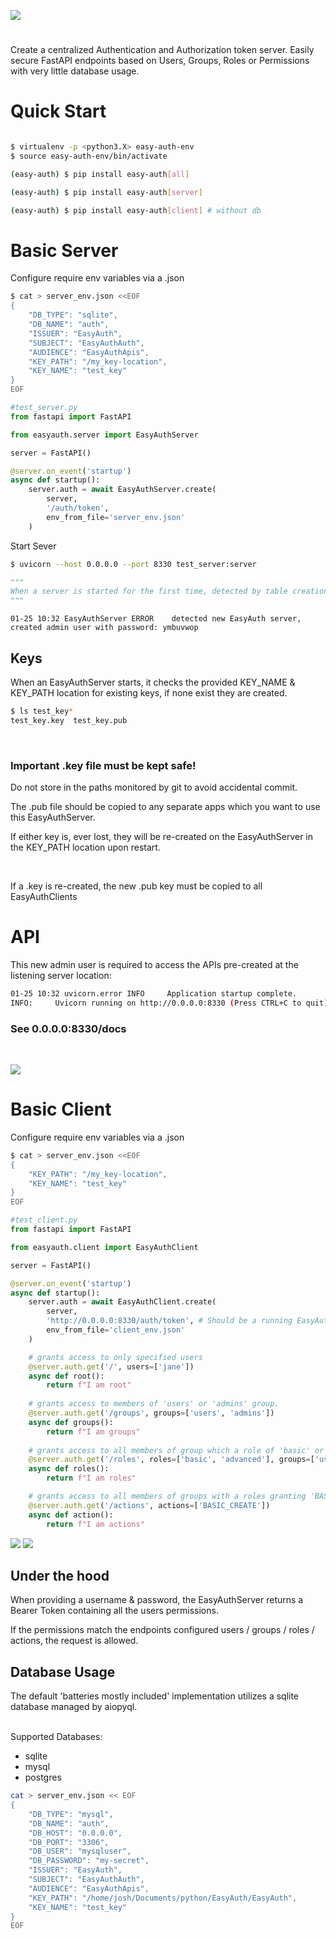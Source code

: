 ![](./images/logo_t.png)
<br>
#
Create a centralized Authentication and Authorization token server. Easily secure FastAPI endpoints based on Users, Groups, Roles or Permissions with very little database usage.

# Quick Start
```bash

$ virtualenv -p <python3.X> easy-auth-env
$ source easy-auth-env/bin/activate

(easy-auth) $ pip install easy-auth[all]

(easy-auth) $ pip install easy-auth[server] 

(easy-auth) $ pip install easy-auth[client] # without db 

```
#  Basic Server

Configure require env variables via a .json
```Bash
$ cat > server_env.json <<EOF
{
    "DB_TYPE": "sqlite",
    "DB_NAME": "auth",
    "ISSUER": "EasyAuth",
    "SUBJECT": "EasyAuthAuth",
    "AUDIENCE": "EasyAuthApis",
    "KEY_PATH": "/my_key-location",
    "KEY_NAME": "test_key"
}
EOF
```


```python
#test_server.py
from fastapi import FastAPI

from easyauth.server import EasyAuthServer

server = FastAPI()

@server.on_event('startup')
async def startup():
    server.auth = await EasyAuthServer.create(
        server, 
        '/auth/token',
        env_from_file='server_env.json'
    )

```
Start Sever
```bash
$ uvicorn --host 0.0.0.0 --port 8330 test_server:server
```
```python
"""
When a server is started for the first time, detected by table creation (database tables not existing yet), a new admin user / group / role / action is created automatically, search in logs for # the password:
"""
```

```
01-25 10:32 EasyAuthServer ERROR    detected new EasyAuth server, created admin user with password: ymbuvwop
```

## Keys
When an EasyAuthServer starts, it checks the provided KEY_NAME  & KEY_PATH location for existing keys, if none exist they are created.
<br>

```bash
$ ls test_key*
test_key.key  test_key.pub
```
<br>

### Important .key file must be kept safe!
Do not store in the paths monitored by git to avoid accidental commit.
<br>

The .pub file should be copied to any separate apps which you want to use this EasyAuthServer.
<br>

 If either key is, ever lost, they will be re-created on the EasyAuthServer in the KEY_PATH location upon restart. 

<br>

If a .key is re-created, the new .pub key must be copied to all EasyAuthClients
<br>

# API

This new admin user is required to access the APIs pre-created at
the listening server location:
```bash
01-25 10:32 uvicorn.error INFO     Application startup complete.
INFO:     Uvicorn running on http://0.0.0.0:8330 (Press CTRL+C to quit)
```
### See 0.0.0.0:8330/docs
<br>

![](images/api.png)

# Basic Client

Configure require env variables via a .json
```Bash
$ cat > server_env.json <<EOF
{
    "KEY_PATH": "/my_key-location",
    "KEY_NAME": "test_key"
}
EOF
```

```python
#test_client.py
from fastapi import FastAPI

from easyauth.client import EasyAuthClient

server = FastAPI()

@server.on_event('startup')
async def startup():
    server.auth = await EasyAuthClient.create(
        server, 
        'http://0.0.0.0:8330/auth/token', # Should be a running EasyAuthServer 
        env_from_file='client_env.json'
    )

    # grants access to only specified users
    @server.auth.get('/', users=['jane'])
    async def root():
        return f"I am root"
    
    # grants access to members of 'users' or 'admins' group.
    @server.auth.get('/groups', groups=['users', 'admins'])
    async def groups():
        return f"I am groups"
    
    # grants access to all members of group which a role of 'basic' or advanced, or member 'users' group
    @server.auth.get('/roles', roles=['basic', 'advanced'], groups=['users'])
    async def roles():
        return f"I am roles"

    # grants access to all members of groups with a roles granting 'BASIC_CREATE'
    @server.auth.get('/actions', actions=['BASIC_CREATE'])
    async def action():
        return f"I am actions"
```
![](images/client.png)
![](images/OAuth.png)

## Under the hood

When providing a username & password, the EasyAuthServer returns a Bearer Token containing all the users permissions. 
<br>

If the permissions match the endpoints configured users / groups / roles / actions, the request is allowed. 


## Database Usage
The default 'batteries mostly included' implementation utilizes a sqlite database managed by aiopyql.
<br><br>

Supported Databases: <br>
* sqlite
* mysql
* postgres

```bash
cat > server_env.json << EOF
{
    "DB_TYPE": "mysql",
    "DB_NAME": "auth",
    "DB_HOST": "0.0.0.0",
    "DB_PORT": "3306",
    "DB_USER": "mysqluser",
    "DB_PASSWORD": "my-secret",
    "ISSUER": "EasyAuth",
    "SUBJECT": "EasyAuthAuth",
    "AUDIENCE": "EasyAuthApis",
    "KEY_PATH": "/home/josh/Documents/python/EasyAuth/EasyAuth",
    "KEY_NAME": "test_key"
}
EOF
```
